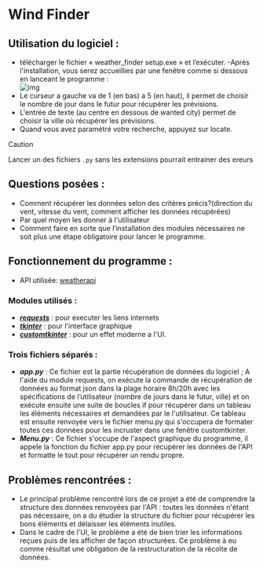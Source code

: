 # Wind Finder
## **Utilisation du logiciel** :
- télécharger le fichier « weather_finder setup.exe » et l’exécuter.
 -Après l'installation, vous serez accueillies par une fenêtre comme si dessous en lanceant le programme :  
  ![img](https://github.com/user-attachments/assets/a7788f10-0004-489f-a60a-8e0b90f0c9a6)
- Le curseur a gauche va de 1 (en bas) a 5 (en haut), il permet de choisir le nombre de jour dans le futur pour récupérer les prévisions.
- L'entrée de texte (au centre en dessous de wanted city) permet de choisir la ville où récupérer les prévisions.
- Quand vous avez paramétré votre recherche, appuyez sur locate.
> [!CAUTION]
> Lancer un des fichiers `.py` sans les extensions pourrait entrainer des ereurs
## **Questions posées** :
- Comment récupérer les données selon des critères précis?(direction du vent, vitesse du vent, comment afficher les données récupérées)
- Par quel moyen les donner à l'utilisateur
- Comment faire en sorte que l’installation des modules nécessaires ne soit plus une étape obligatoire pour lancer le programme.
## **Fonctionnement du programme** :
- API utilisée: [weatherapi](https://www.weatherapi.com/)
### **Modules utilisés** :
- [**_requests_**](https://fr.python-requests.org/en/latest/) : pour executer les liens internets
- [**_tkinter_**](https://docs.python.org/fr/3/library/tkinter.html) : pour l'interface graphique
- [**_customtkinter_**](https://github.com/TomSchimansky/CustomTkinter) : pour un effet moderne a l'UI.
### **Trois fichiers séparés** :
- **_app.py_** : Ce fichier est la partie récupération de données du logiciel ; A l'aide du module requests, on exécute la commande de récupération de données au format json dans la plage horaire 8h/20h avec les spécifications de l’utilisateur (nombre de jours dans le futur, ville) et on exécute ensuite une suite de boucles if pour récupérer dans un tableau les éléments nécessaires et demandées par le l'utilisateur. Ce tableau est ensuite renvoyée vers le fichier menu.py qui s'occupera de formater toutes ces données pour les incruster dans une fenêtre customtkinter.
- **_Menu.py_** : Ce fichier s'occupe de l'aspect graphique du programme, il appele la fonction du fichier app.py pour récupérer les données de l'API et formatte le tout pour récupérer un rendu propre.
## **Problèmes rencontrées** :
- Le principal problème rencontré lors de ce projet a été de comprendre la structure des données renvoyées par l'API : toutes les données n'étant pas nécessaire, on a du étudier la structure du fichier pour récupérer les bons éléments et délaisser les éléments inutiles.
- Dans le cadre de l'UI, le problème a été de bien trier les informations reçues puis de les afficher de façon structurées. Ce problème à eu comme résultat une obligation de la restructuration de la récolte de données.
